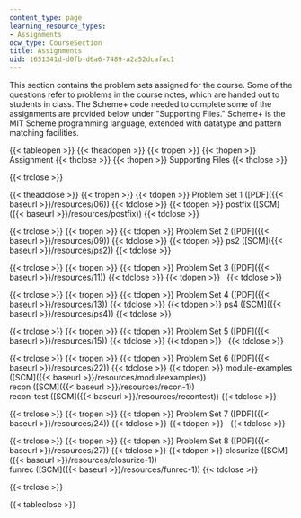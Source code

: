 ```yaml
---
content_type: page
learning_resource_types:
- Assignments
ocw_type: CourseSection
title: Assignments
uid: 1651341d-d0fb-d6a6-7489-a2a52dcafac1
---
```


This section contains the problem sets assigned for the course. Some of the questions refer to problems in the course notes, which are handed out to students in class. The Scheme+ code needed to complete some of the assignments are provided below under "Supporting Files." Scheme+ is the MIT Scheme programming language, extended with datatype and pattern matching facilities.

{{< tableopen >}}
{{< theadopen >}}
{{< tropen >}}
{{< thopen >}}
Assignment
{{< thclose >}}
{{< thopen >}}
Supporting Files
{{< thclose >}}

{{< trclose >}}

{{< theadclose >}}
{{< tropen >}}
{{< tdopen >}}
Problem Set 1 ([PDF]({{< baseurl >}}/resources/06))
{{< tdclose >}}
{{< tdopen >}}
postfix ([SCM]({{< baseurl >}}/resources/postfix))
{{< tdclose >}}

{{< trclose >}}
{{< tropen >}}
{{< tdopen >}}
Problem Set 2 ([PDF]({{< baseurl >}}/resources/09))
{{< tdclose >}}
{{< tdopen >}}
ps2 ([SCM]({{< baseurl >}}/resources/ps2))
{{< tdclose >}}

{{< trclose >}}
{{< tropen >}}
{{< tdopen >}}
Problem Set 3 ([PDF]({{< baseurl >}}/resources/11))
{{< tdclose >}}
{{< tdopen >}}
 
{{< tdclose >}}

{{< trclose >}}
{{< tropen >}}
{{< tdopen >}}
Problem Set 4 ([PDF]({{< baseurl >}}/resources/13))
{{< tdclose >}}
{{< tdopen >}}
ps4 ([SCM]({{< baseurl >}}/resources/ps4))
{{< tdclose >}}

{{< trclose >}}
{{< tropen >}}
{{< tdopen >}}
Problem Set 5 ([PDF]({{< baseurl >}}/resources/15))
{{< tdclose >}}
{{< tdopen >}}
 
{{< tdclose >}}

{{< trclose >}}
{{< tropen >}}
{{< tdopen >}}
Problem Set 6 ([PDF]({{< baseurl >}}/resources/22))
{{< tdclose >}}
{{< tdopen >}}
module-examples ([SCM]({{< baseurl >}}/resources/moduleexamples))  
recon ([SCM]({{< baseurl >}}/resources/recon-1))  
recon-test ([SCM]({{< baseurl >}}/resources/recontest))
{{< tdclose >}}

{{< trclose >}}
{{< tropen >}}
{{< tdopen >}}
Problem Set 7 ([PDF]({{< baseurl >}}/resources/24))
{{< tdclose >}}
{{< tdopen >}}
 
{{< tdclose >}}

{{< trclose >}}
{{< tropen >}}
{{< tdopen >}}
Problem Set 8 ([PDF]({{< baseurl >}}/resources/27))
{{< tdclose >}}
{{< tdopen >}}
closurize ([SCM]({{< baseurl >}}/resources/closurize-1))  
funrec ([SCM]({{< baseurl >}}/resources/funrec-1))
{{< tdclose >}}

{{< trclose >}}

{{< tableclose >}}